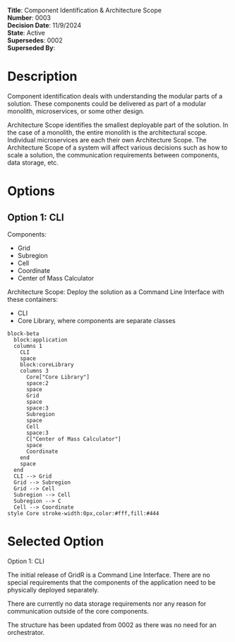 **Title**: Component Identification & Architecture Scope  
**Number**: 0003  
**Decision Date**: 11/9/2024  
**State**: Active  
**Supersedes**: 0002  
**Superseded By**:  

# Description

Component identification deals with understanding the modular parts of a solution. These components could be delivered as part of a modular monolith, microservices, or some other design.

Architecture Scope identifies the smallest deployable part of the solution. In the case of a monolith, the entire monolith is the architectural scope. Individual microservices are each their own Architecture Scope. The Architecture Scope of a system will affect various decisions such as how to scale a solution, the communication requirements between components, data storage, etc.

# Options

## Option 1: CLI

Components:
- Grid
- Subregion
- Cell
- Coordinate
- Center of Mass Calculator

Architecture Scope: Deploy the solution as a Command Line Interface with these containers:
- CLI
- Core Library, where components are separate classes

```mermaid
block-beta
  block:application
  columns 1
    CLI
    space
    block:coreLibrary
    columns 3
      Core["Core Library"]
      space:2
      space
      Grid
      space
      space:3
      Subregion
      space
      Cell
      space:3
      C["Center of Mass Calculator"]
      space
      Coordinate
    end
    space
  end
  CLI --> Grid
  Grid --> Subregion
  Grid --> Cell
  Subregion --> Cell
  Subregion --> C
  Cell --> Coordinate
style Core stroke-width:0px,color:#fff,fill:#444
```

# Selected Option

Option 1: CLI

The initial release of GridR is a Command Line Interface. There are no special requirements that the components of the application need to be physically deployed separately.

There are currently no data storage requirements nor any reason for communication outside of the core components.

The structure has been updated from 0002 as there was no need for an orchestrator.
